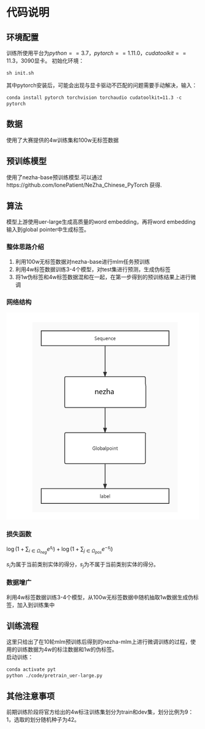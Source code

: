 # 代码说明

## 环境配置

训练所使用平台为$python==3.7$，$pytorch==1.11.0$，$cudatoolkit==11.3$，3090显卡。
初始化环境：

```
sh init.sh
```

其中pytorch安装后，可能会出现与显卡驱动不匹配的问题需要手动解决，输入：

```
conda install pytorch torchvision torchaudio cudatoolkit=11.3 -c pytorch
```

## 数据

使用了大赛提供的4w训练集和100w无标签数据

## 预训练模型

使用了nezha-base预训练模型.可以通过https://github.com/lonePatient/NeZha_Chinese_PyTorch 获得.

## 算法

模型上游使用uer-large生成高质量的word embedding，再将word embedding输入到global pointer中生成标签。

### 整体思路介绍

1. 利用100w无标签数据对nezha-base进行mlm任务预训练
2. 利用4w标签数据训练3-4个模型，对test集进行预测，生成伪标签
3. 将1w伪标签和4w标签数据混和在一起，在第一步得到的预训练结果上进行微调

### 网络结构

![img.png](img.png)

### 损失函数

  $\log \left(1+\sum_{i \in \Omega_{n e g}} e^{s_{i}}\right)+\log \left(1+\sum_{j \in \Omega_{p o s}} e^{-s_{j}}\right)$  

$s_i$为属于当前类别实体的得分，$s_j$为不属于当前类别实体的得分。

### 数据增广

利用4w标签数据训练3-4个模型，从100w无标签数据中随机抽取1w数据生成伪标签，加入到训练集中

## 训练流程

这里只给出了在10轮mlm预训练后得到的nezha-mlm上进行微调训练的过程，使用的训练数据为4w的标注数据和1w的伪标签。  
启动训练：
```
conda activate pyt
python ./code/pretrain_uer-large.py
```


## 其他注意事项

前期训练阶段将官方给出的4w标注训练集划分为train和dev集，划分比例为9：1，选取的划分随机种子为42。